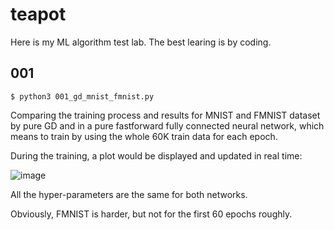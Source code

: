 # teapot

Here is my ML algorithm test lab. The best learing is by coding.

## 001

    $ python3 001_gd_mnist_fmnist.py

Comparing the training process and results for MNIST and FMNIST dataset by
pure GD and in a pure fastforward fully connected neural network, which means
to train by using the whole 60K train data for each epoch.

During the training, a plot would be displayed and updated in real time:

![image]()

All the hyper-parameters are the same for both networks.

Obviously, FMNIST is harder, but not for the first 60 epochs roughly.

